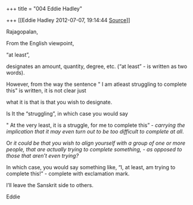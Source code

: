 +++
title = "004 Eddie Hadley"

+++
[[Eddie Hadley	2012-07-07, 19:14:44 [Source](https://groups.google.com/g/samskrita/c/0iyCrUKwlzk)]]



Rajagopalan,



From the English viewpoint,

“at least”,

designates an amount, quantity, degree, etc. (“at least” - is written as two words).



However, from the way the sentence " I am atleast struggling to complete this" is written, it is not clear just

what it is that is that you wish to designate.

Is It the “struggling”, in which case you would say

" At the very least, it is a struggle, for me to complete this” - *carrying the implication that it may even turn out to be too difficult to complete at all*.

Or *it could be that you wish to align yourself with a group of one or more people, that are actually trying to complete something, - as opposed to those that aren’t even trying?*

In which case, you would say something like, “I, at least, am trying to complete this!” - complete with exclamation mark.

I’ll leave the Sanskrit side to others.

Eddie

